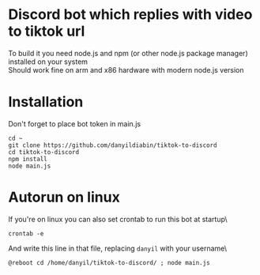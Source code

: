 # Discord bot which replies with video to tiktok url
To build it you need node.js and npm (or other node.js package manager) installed on your system\
Should work fine on arm and x86 hardware with modern node.js version

# Installation 
Don't forget to place bot token in main.js
```
cd ~
git clone https://github.com/danyildiabin/tiktok-to-discord
cd tiktok-to-discord
npm install
node main.js
```
# Autorun on linux
If you're on linux you can also set crontab to run this bot at startup\
```
crontab -e
```
And write this line in that file, replacing `danyil` with your username\
```
@reboot cd /home/danyil/tiktok-to-discord/ ; node main.js
```
